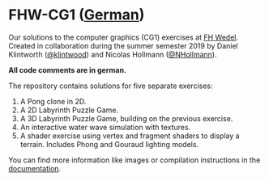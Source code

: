 # FHW-CG1 ([German](README_DE.md))
Our solutions to the computer graphics (CG1) exercises at [FH Wedel](https://www.fh-wedel.de/).
Created in collaboration during the summer semester 2019 by 
Daniel Klintworth ([@klintwood](https://github.com/klintwood)) and Nicolas Hollmann ([@NHollmann](https://github.com/NHollmann)).

**All code comments are in german.**

The repository contains solutions for five separate exercises:
1. A Pong clone in 2D.
2. A 2D Labyrinth Puzzle Game.
3. A 3D Labyrinth Puzzle Game, building on the previous exercise.
4. An interactive water wave simulation with textures.
5. A shader exercise using vertex and fragment shaders to display a terrain. Includes Phong and Gouraud lighting models.

You can find more information like images or compilation instructions in the [documentation](https://nhollmann.github.io/FHW-CG1/).
